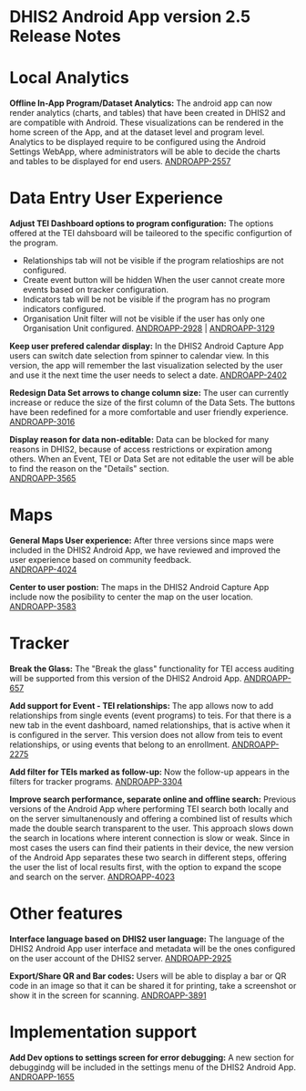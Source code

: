 # DHIS2 Android App version 2.5 Release Notes
<!-- BEGIN-WEBSITE-SYNC-ID:android -->

<!-- Analytics -->
# Local Analytics
**Offline In-App Program/Dataset Analytics:** The android app can now render analytics (charts, and tables) that have been created in DHIS2 and are compatible with Android. These visualizations can be rendered in the home screen of the App, and at the dataset level and program level. Analytics to be displayed require to be configured using the Android Settings WebApp, where administrators will be able to decide the charts and tables to be displayed for end users. 
[ANDROAPP-2557](https://jira.dhis2.org/browse/ANDROAPP-2557)

# Data Entry User Experience 
**Adjust TEI Dashboard options to program configuration:** The options offered at the TEI dahsboard will be taileored to the specific configurtion of the program.
- Relationships tab will not be visible if the program relatioships are not configured.
- Create event button will be hidden When the user cannot create more events based on tracker configuration.
- Indicators tab will be not be visible if the program has no program indicators configured.
- Organisation Unit filter will not be visible if the user has only one Organisation Unit configured.
[ANDROAPP-2928](https://jira.dhis2.org/browse/ANDROAPP-2928) | [ANDROAPP-3129](https://jira.dhis2.org/browse/ANDROAPP-3129)

**Keep user prefered calendar display:** In the DHIS2 Android Capture App users can switch date selection from spinner to calendar view. In this version, the app will remember the last visualization selected by the user and use it the next time the user needs to select a date.
[ANDROAPP-2402](https://jira.dhis2.org/browse/ANDROAPP-2402)

**Redesign Data Set arrows to change column size:** The user can currently increase or reduce the size of the first column of the Data Sets. The buttons have been redefined for a more comfortable and user friendly experience.
[ANDROAPP-3016](https://jira.dhis2.org/browse/ANDROAPP-3016)

**Display reason for data non-editable:** Data can be blocked for many reasons in DHIS2, because of access restrictions or expiration among others. When an Event, TEI or Data Set are not editable the user will be able to find the reason on the "Details" section.   
[ANDROAPP-3565](https://jira.dhis2.org/browse/ANDROAPP-3565)

# Maps
**General Maps User experience:** After three versions since maps were included in the DHIS2 Android App, we have reviewed and improved the user experience based on community feedback.  
[ANDROAPP-4024](https://jira.dhis2.org/browse/ANDROAPP-4024)

**Center to user postion:** The maps in the DHIS2 Android Capture App include now the posibility to center the map on the user location.  
[ANDROAPP-3583](https://jira.dhis2.org/browse/ANDROAPP-3583)

# Tracker
**Break the Glass:** The "Break the glass" functionality for TEI access auditing will be supported from this version of the DHIS2 Android App.
[ANDROAPP-657](https://jira.dhis2.org/browse/ANDROAPP-657)

**Add support for Event - TEI relationships:** The app allows now to add relationships from single events (event programs) to teis. For that there is a new tab in the event dashboard, named relationships, that is active when it is configured in the server. This version does not allow from teis to event relationships, or using events that belong to an enrollment. [ANDROAPP-2275](https://jira.dhis2.org/browse/ANDROAPP-2275)

**Add filter for TEIs marked as follow-up:** Now the follow-up appears in the filters for tracker programs. 
[ANDROAPP-3304](https://jira.dhis2.org/browse/ANDROAPP-3304)

**Improve search performance, separate online and offline search:** Previous versions of the Android App where performing TEI search both locally and on the server simultanenously and offering a combined list of results which made the double search transparent to the user. This approach slows down the search in locations where interent connection is slow or weak. Since in most cases the users can find their patients in their device, the new version of the Android App separates these two search in different steps, offering the user the list of local results first, with the option to expand the scope and search on the server.
[ANDROAPP-4023](https://jira.dhis2.org/browse/ANDROAPP-4023)

# Other features

**Interface language based on DHIS2 user language:** The language of the DHIS2 Android App user interface and metadata will be the ones configured on the user account of the DHIS2 server. 
[ANDROAPP-2925](https://jira.dhis2.org/browse/ANDROAPP-2925)

**Export/Share QR and Bar codes:** Users will be able to display a bar or QR code in an image so that it can be shared it for printing, take a screenshot or show it in the screen for scanning.
[ANDROAPP-3891](https://jira.dhis2.org/browse/ANDROAPP-3891)

# Implementation support

**Add Dev options to settings screen for error debugging:** A new section for debuggindg will be included in the settings menu of the DHIS2 Android App.
[ANDROAPP-1655](https://jira.dhis2.org/browse/ANDROAPP-1655)

<!-- END-WEBSITE-SYNC-ID:android -->
